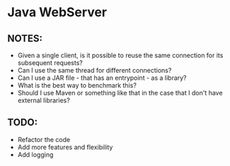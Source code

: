 # Java WebServer

## NOTES:

- Given a single client, is it possible to reuse the same connection for its subsequent requests?
- Can I use the same thread for different connections?
- Can I use a JAR file - that has an entrypoint - as a library?
- What is the best way to benchmark this?
- Should I use Maven or something like that in the case that I don't have external libraries?

## TODO:

- Refactor the code
- Add more features and flexibility
- Add logging
